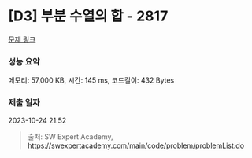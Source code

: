 # [D3] 부분 수열의 합 - 2817 

[문제 링크](https://swexpertacademy.com/main/code/problem/problemDetail.do?contestProbId=AV7IzvG6EksDFAXB) 

### 성능 요약

메모리: 57,000 KB, 시간: 145 ms, 코드길이: 432 Bytes

### 제출 일자

2023-10-24 21:52



> 출처: SW Expert Academy, https://swexpertacademy.com/main/code/problem/problemList.do